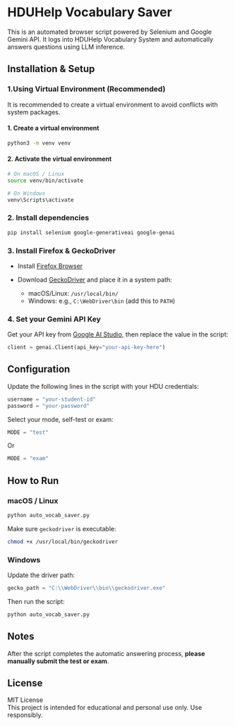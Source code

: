 # HDUHelp Vocabulary Saver

This is an automated browser script powered by Selenium and Google Gemini API. It logs into HDUHelp Vocabulary System and automatically answers questions using LLM inference. 

## Installation & Setup

### 1.Using Virtual Environment (Recommended)

It is recommended to create a virtual environment to avoid conflicts with system packages.

#### 1. Create a virtual environment
```bash
python3 -m venv venv
```
#### 2. Activate the virtual environment
```bash
# On macOS / Linux
source venv/bin/activate

# On Windows
venv\Scripts\activate
```

### 2. Install dependencies
```bash
pip install selenium google-generativeai google-genai
```

### 3. Install Firefox & GeckoDriver
- Install [Firefox Browser](https://www.mozilla.org/firefox/)
- Download [GeckoDriver](https://github.com/mozilla/geckodriver/releases) and place it in a system path:

  - macOS/Linux: `/usr/local/bin/`
  - Windows: e.g., `C:\WebDriver\bin` (add this to `PATH`)

### 4. Set your Gemini API Key
Get your API key from [Google AI Studio](https://makersuite.google.com/app/apikey), then replace the value in the script:
```python
client = genai.Client(api_key="your-api-key-here")
```


## Configuration

Update the following lines in the script with your HDU credentials:

```python
username = "your-student-id"
password = "your-password"
```

Select your mode, self-test or exam:
```python
MODE = "test"
```
Or
```python
MODE = "exam"
```

## How to Run
### macOS / Linux
```bash
python auto_vocab_saver.py
```

Make sure `geckodriver` is executable:

```bash
chmod +x /usr/local/bin/geckodriver
```

### Windows
Update the driver path:

```python
gecko_path = "C:\\WebDriver\\bin\\geckodriver.exe"
```

Then run the script:

```cmd
python auto_vocab_saver.py
```

## Notes
After the script completes the automatic answering process, **please manually submit the test or exam**.

## License

MIT License  
This project is intended for educational and personal use only. Use responsibly.
